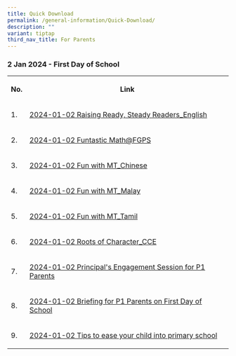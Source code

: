 ```yaml
---
title: Quick Download
permalink: /general-information/Quick-Download/
description: ""
variant: tiptap
third_nav_title: For Parents
---
```

<h3><strong>2 Jan 2024 - First Day of School</strong></h3><table><tbody><tr><th rowspan="1" colspan="1"><p>No.</p></th><th rowspan="1" colspan="1"><p>Link</p></th></tr><tr><td rowspan="1" colspan="1"><p>1.</p></td><td rowspan="1" colspan="1"><p><a href="/files/Quick Download/2024/2024_01_02_Raising_Ready__Steady_Readers_English.pdf" rel="noopener noreferrer nofollow" target="_blank">2024-01-02 Raising Ready, Steady Readers_English</a></p></td></tr><tr><td rowspan="1" colspan="1"><p>2.</p></td><td rowspan="1" colspan="1"><p><a href="/files/Quick Download/2024/2024_01_02_Funtastic_Math_FGPS.pdf" rel="noopener noreferrer nofollow" target="_blank">2024-01-02 Funtastic Math@FGPS</a></p></td></tr><tr><td rowspan="1" colspan="1"><p>3.</p></td><td rowspan="1" colspan="1"><p><a href="/files/Quick Download/2024/2024_01_02_Fun_with_MT_Chinese.pdf" rel="noopener noreferrer nofollow" target="_blank">2024-01-02 Fun with MT_Chinese</a></p></td></tr><tr><td rowspan="1" colspan="1"><p>4.</p></td><td rowspan="1" colspan="1"><p><a href="/files/Quick Download/2024/2024_01_02_Fun_with_MT_Malay.pdf" rel="noopener noreferrer nofollow" target="_blank">2024-01-02 Fun with MT_Malay</a></p></td></tr><tr><td rowspan="1" colspan="1"><p>5.</p></td><td rowspan="1" colspan="1"><p><a href="/files/Quick Download/2024/2024_01_02_Fun_with_MT_Tamil.pdf" rel="noopener noreferrer nofollow" target="_blank">2024-01-02 Fun with MT_Tamil</a></p></td></tr><tr><td rowspan="1" colspan="1"><p>6.</p></td><td rowspan="1" colspan="1"><p><a href="/files/Quick Download/2024/2024_01_02_Roots_of_Character_CCE.pdf" rel="noopener noreferrer nofollow" target="_blank">2024-01-02 Roots of Character_CCE</a></p></td></tr><tr><td rowspan="1" colspan="1"><p>7.</p></td><td rowspan="1" colspan="1"><p><a href="/files/Quick Download/2024/2024_01_02_Principal_s_Engagement_Session_for_P1_Parents.pdf" rel="noopener noreferrer nofollow" target="_blank">2024-01-02 Principal's Engagement Session for P1 Parents</a></p></td></tr><tr><td rowspan="1" colspan="1"><p>8.</p></td><td rowspan="1" colspan="1"><p><a href="/files/Quick Download/2024/2024_01_02_Briefing_for_P1_Parents_on_First_Day_of_School.pdf" rel="noopener noreferrer nofollow" target="_blank">2024-01-02 Briefing for P1 Parents on First Day of School</a></p></td></tr><tr><td rowspan="1" colspan="1"><p>9.</p></td><td rowspan="1" colspan="1"><p><a href="/files/Quick Download/2024/2024_01_02_Tips_to_ease_your_child_into_primary_school.pdf" rel="noopener noreferrer nofollow" target="_blank">2024-01-02 Tips to ease your child into primary school</a></p></td></tr></tbody></table><p></p>